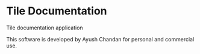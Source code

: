 # Tile Documentation
 Tile documentation application 

This software is developed by Ayush Chandan for personal and commercial use.


